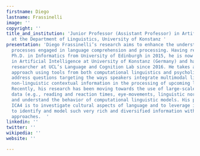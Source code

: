 ```yaml
---
firstname: Diego
lastname: Frassinelli
image: ''
copyright: ''
title_and_institution: 'Junior Professor (Assistant Professor) in Artificial Intelligence
  at the Department of Linguistics, University of Konstanz '
presentation: 'Diego Frassinelli’s research aims to enhance the understanding of cognitive
  processes engaged in language comprehension and processing. Having received his
  Ph.D. in Informatics from University of Edinburgh in 2015, he is now Assistant Professor
  in Artificial Intelligence at University of Konstanz (Germany) and has been a visiting
  researcher at UCL’s Language and Cognition Lab since 2016. He takes an interdisciplinary
  approach using tools from both computational linguistics and psycholinguistics to
  address questions targeting the ways speakers integrate multimodal linguistic and
  non-linguistic contextual information in the processing of upcoming linguistic input.
  Recently, his research has been moving towards the use of large-scale human behavioral
  data (e.g., reading and reaction times, eye-movements, linguistic norms) to describe
  and understand the behavior of computational linguistic models. His proposal for
  ICA4 is to investigate cultural aspects of language and to leverage interdisciplinarity
  to identify and model such very rich and diversified information with computational
  approaches.  '
linkedin: ''
twitter: ''
wikipedia: ''
website: ''

---
```

